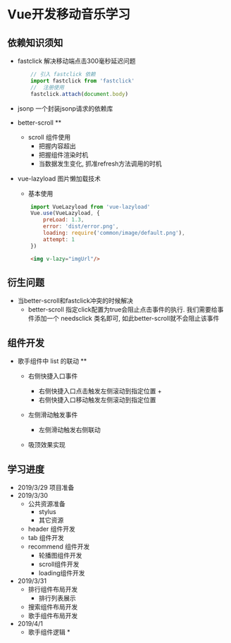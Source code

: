 # Vue开发移动音乐学习

## 依赖知识须知
- fastclick 解决移动端点击300毫秒延迟问题
    ```js
        // 引入 fastclick 依赖  
        import fastclick from 'fastclick'
        //  注册使用
        fastclick.attach(document.body)
    ```

- jsonp 一个封装jsonp请求的依赖库

- better-scroll **
    + scroll 组件使用
        +  把握内容超出
        +  把握组件渲染时机
        +  当数据发生变化, 抓准refresh方法调用的时机

- vue-lazyload 图片懒加载技术
    + 基本使用
    ```js
        import VueLazyload from 'vue-lazyload'
        Vue.use(VueLazyload, {
            preLoad: 1.3,
            error: 'dist/error.png',
            loading: require('common/image/default.png'),
            attempt: 1
        }) 
    ```
    ```html
        <img v-lazy="imgUrl"/>
    ```
## 衍生问题
- 当better-scroll和fastclick冲突的时候解决
    + better-scroll 指定click配置为true会阻止点击事件的执行. 我们需要给事件添加一个 needsclick 类名即可, 如此better-scroll就不会阻止该事件 

## 组件开发
-  歌手组件中 list 的联动 **
    +   右侧快捷入口事件
        +   右侧快捷入口点击触发左侧滚动到指定位置
            +   
        +   右侧快捷入口移动触发左侧滚动到指定位置

    +   左侧滑动触发事件
        +   左侧滑动触发右侧联动

    +   吸顶效果实现



## 学习进度
- 2019/3/29 项目准备
- 2019/3/30 
    + 公共资源准备
        + stylus 
        + 其它资源        
    + header 组件开发
    + tab 组件开发
    + recommend 组件开发
        + 轮播图组件开发
        + scroll组件开发
        + loading组件开发
- 2019/3/31
    + 排行组件布局开发
        +   排行列表展示
    + 搜索组件布局开发
    + 歌手组件布局开发
- 2019/4/1
    + 歌手组件逻辑 *    